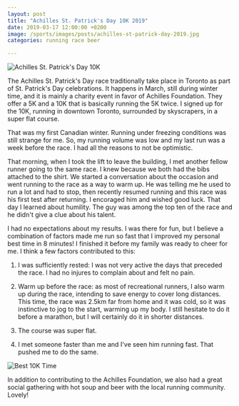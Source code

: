 ```yaml
---
layout: post
title: "Achilles St. Patrick's Day 10K 2019"
date: 2019-03-17 12:00:00 +0200
image: /sports/images/posts/achilles-st-patrick-day-2019.jpg
categories: running race beer

---
```


![Achilles St. Patrick's Day 10K](/sports/images/posts/achilles-st-patrick-day-2019.jpg)

The Achilles St. Patrick's Day race traditionally take place in Toronto as part of St. Patrick's Day celebrations. It happens in March, still during winter time, and it is mainly a charity event in favor of Achilles Foundation. They offer a 5K and a 10K that is basically running  the 5K twice. I signed up for the 10K, running in downtown Toronto, surrounded by skyscrapers, in a super flat course.

<!-- more -->

That was my first Canadian winter. Running under freezing conditions was still strange for me. So, my running volume was low and my last run was a week before the race. I had all the reasons to not be optimistic.

That morning, when I took the lift to leave the building, I met another fellow runner going to the same race. I knew because we both had the bibs attached to the shirt. We started a conversation about the occasion and went running to the race as a way to warm up. He was telling me he used to run a lot and had to stop, then recently resumed running and this race was his first test after returning. I encoraged him and wished good luck. That day I learned about humility. The guy was among the top ten of the race and he didn't give a clue about his talent.

I had no expectations about my results. I was there for fun, but I believe a combination of factors made me run so fast that I improved my personal best time in 8 minutes! I finished it before my family was ready to cheer for me. I think a few factors contributed to this:

1. I was sufficiently rested: I was not very active the days that preceded the race. I had no injures to complain about and felt no pain.

2. Warm up before the race: as most of recreational runners, I also warm up during the race, intending to save energy to cover long distances. This time, the race was 2.5km far from home and it was cold, so it was instinctive to jog to the start, warming up my body. I still hesitate to do it before a marathon, but I will certainly do it in shorter distances.

3. The course was super flat.

4. I met someone faster than me and I've seen him running fast. That pushed me to do the same.

![Best 10K Time](/sports/images/posts/achilles-st-patrick-day-2019-2.jpg)

In addition to contributing to the Achilles Foundation, we also had a great social gathering with hot soup and beer with the local running community. Lovely!